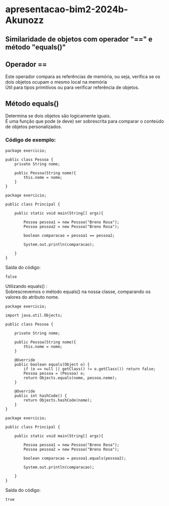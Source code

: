 # apresentacao-bim2-2024b-Akunozz

## Similaridade de objetos com operador "==" e método "equals()"

<h2> Operador == </h2>
Este operador compara as referências de memória, ou seja, verifica se os dois objetos ocupam o mesmo local na memória<br>
Útil para tipos primitivos ou para verificar referência de objetos.

<h2> Método equals() </h2>
Determina se dois objetos são logicamente iguais.<br>
É uma função que pode (e deve) ser sobrescrita para comparar o conteúdo de objetos personalizados.

<h3> Código de exemplo:</h3>

```
package exercicio;

public class Pessoa {
    private String nome;

    public Pessoa(String nome){
        this.nome = nome;
    }
}
```

```
package exercicio;

public class Principal {

    public static void main(String[] args){

        Pessoa pessoa1 = new Pessoa("Breno Rosa");
        Pessoa pessoa2 = new Pessoa("Breno Rosa");

        boolean comparacao = pessoa1 == pessoa2;

        System.out.println(comparacao);

    }
}

```

Saída do código:
```
false
```

Utilizando equals() : <br>
Sobrescrevemos o método equals() na nossa classe, comparando os valores do atributo nome.
```
package exercicio;

import java.util.Objects;

public class Pessoa {

    private String nome;

    public Pessoa(String nome){
        this.nome = nome;
    }

    @Override
    public boolean equals(Object o) {
        if (o == null || getClass() != o.getClass()) return false;
        Pessoa pessoa = (Pessoa) o;
        return Objects.equals(nome, pessoa.nome);
    }

    @Override
    public int hashCode() {
        return Objects.hashCode(nome);
    }
}
```

```
package exercicio;

public class Principal {

    public static void main(String[] args){

        Pessoa pessoa1 = new Pessoa("Breno Rosa");
        Pessoa pessoa2 = new Pessoa("Breno Rosa");

        boolean comparacao = pessoa1.equals(pessoa2);

        System.out.println(comparacao);

    }
}
```

Saída do código:
```
true
```
